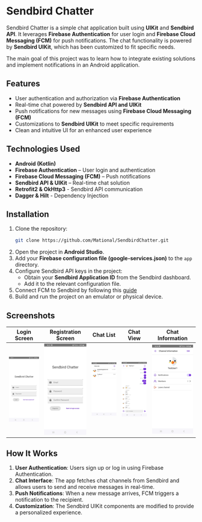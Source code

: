 # Sendbird Chatter

Sendbird Chatter is a simple chat application built using **UIKit** and **Sendbird API**. It leverages **Firebase Authentication** for user login and **Firebase Cloud Messaging (FCM)** for push notifications. The chat functionality is powered by **Sendbird UIKit**, which has been customized to fit specific needs.

The main goal of this project was to learn how to integrate existing solutions and implement notifications in an Android application.

## Features

- User authentication and authorization via **Firebase Authentication**
- Real-time chat powered by **Sendbird API and UIKit**
- Push notifications for new messages using **Firebase Cloud Messaging (FCM)**
- Customizations to **Sendbird UIKit** to meet specific requirements
- Clean and intuitive UI for an enhanced user experience

## Technologies Used

- **Android (Kotlin)**
- **Firebase Authentication** – User login and authentication
- **Firebase Cloud Messaging (FCM)** – Push notifications
- **Sendbird API & UIKit** – Real-time chat solution
- **Retrofit2 & OkHttp3** - Sendbird API communication
- **Dagger & Hilt** - Dependency Injection

## Installation

1. Clone the repository:
   ```sh
   git clone https://github.com/Mational/SendbirdChatter.git
   ```
2. Open the project in **Android Studio**.
3. Add your **Firebase configuration file (google-services.json)** to the `app` directory.
4. Configure Sendbird API keys in the project:
   - Obtain your **Sendbird Application ID** from the Sendbird dashboard.
   - Add it to the relevant configuration file.
5. Connect FCM to Sendbird by following this [guide](https://sendbird.com/docs/chat/sdk/v4/android/push-notifications/managing-push-notifications/set-up-push-notifications-for-fcm)
6. Build and run the project on an emulator or physical device.

## Screenshots

| Login Screen | Registration Screen | Chat List | Chat View | Chat Information |
|--------------|---------------------|-----------|-----------|------------------|
| ![Login](screenshots/login.png) | ![Registration](screenshots/registration.png) | ![Chat List](screenshots/channel_list.png) | ![Chat View](screenshots/channel_view.png) | ![Push Notification](screenshots/channel_information.png) |

## How It Works

1. **User Authentication**: Users sign up or log in using Firebase Authentication.
2. **Chat Interface**: The app fetches chat channels from Sendbird and allows users to send and receive messages in real-time.
3. **Push Notifications**: When a new message arrives, FCM triggers a notification to the recipient.
4. **Customization**: The Sendbird UIKit components are modified to provide a personalized experience.

